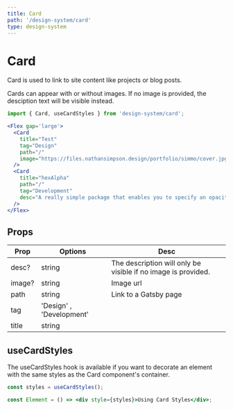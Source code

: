 ```yaml
---
title: Card
path: '/design-system/card'
type: design-system
---
```


# Card

Card is used to link to site content like projects or blog posts.

Cards can appear with or without images. If no image is provided, the desciption text will be visible instead.

```jsx
import { Card, useCardStyles } from 'design-system/card';
```

```jsx live
<Flex gap='large'>
  <Card
    title="Test"
    tag="Design"
    path="/"
    image="https://files.nathansimpson.design/portfolio/simmo/cover.jpg"
  />
  <Card
    title="hexAlpha"
    path="/"
    tag="Development"
    desc="A really simple package that enables you to specify an opacity for your HEX colours."
  />
</Flex>
```

## Props

| Prop   | Options                  | Desc                                                          |
| ------ | ------------------------ | ------------------------------------------------------------- |
| desc?  | string                   | The description will only be visible if no image is provided. |
| image? | string                   | Image url                                                     |
| path   | string                   | Link to a Gatsby page                                         |
| tag    | 'Design' , 'Development' |                                                               |
| title  | string                   |                                                               |

## useCardStyles

The useCardStyles hook is available if you want to decorate an element with the same styles as the Card component's container.

```jsx
const styles = useCardStyles();

const Element = () => <div style={styles}>Using Card Styles</div>;
```
